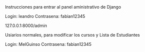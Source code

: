 Instrucciones para entrar al panel aministrativo de Django

Login: leandro      Contrasena: fabian12345

127.0.0.1:8000/admin




Usiarios normales, para modificar los cursos y Lista de Estudiantes

Login: MelGuinso    Contrasena: fabian12345

